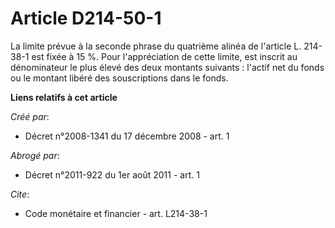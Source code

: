 # Article D214-50-1

La limite prévue à la seconde phrase du quatrième alinéa de l'article L. 214-38-1 est fixée à 15 %. Pour l'appréciation de
cette limite, est inscrit au dénominateur le plus élevé des deux montants suivants : l'actif net du fonds ou le montant
libéré des souscriptions dans le fonds.

**Liens relatifs à cet article**

_Créé par_:

  - Décret n°2008-1341 du 17 décembre 2008 - art. 1

_Abrogé par_:

  - Décret n°2011-922 du 1er août 2011 - art. 1

_Cite_:

  - Code monétaire et financier - art. L214-38-1
